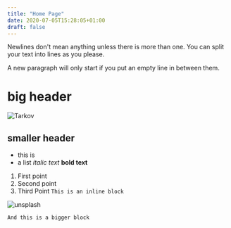 ```yaml
---
title: "Home Page"
date: 2020-07-05T15:28:05+01:00
draft: false
---
```

Newlines don't mean anything unless there is more than one.  You can split your
text into lines as you please.

A new paragraph will only start if you put an empty line in between them.

# big header
![Tarkov](alpha.png)
## smaller header
- this is
- a list
_italic text_
**bold text**
1. First point
2. Second point
3. Third Point ` This is an inline block `

![unsplash](https://images.unsplash.com/photo-1593562453517-1502d9208d14?ixlib=rb-1.2.1&ixid=eyJhcHBfaWQiOjEyMDd9&auto=format&fit=crop&w=1950&q=80)

```And this is a bigger block```